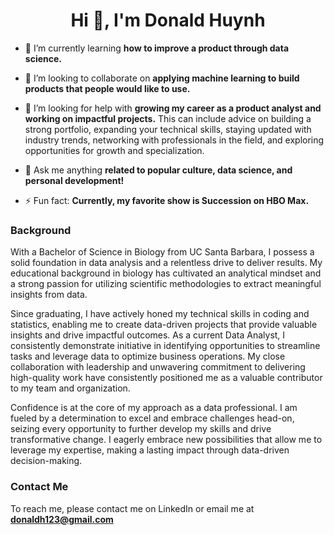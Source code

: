 <h1 align="center">Hi 👋, I'm Donald Huynh</h1>

- 🌱 I’m currently learning **how to improve a product through data science.**

- 👯 I’m looking to collaborate on **applying machine learning to build products that people would like to use.**

- 🤝 I’m looking for help with **growing my career as a product analyst and working on impactful projects.**
 This can include advice on building a strong portfolio, expanding your technical skills, staying updated with industry trends, networking with professionals in the field, and exploring opportunities for growth and specialization.
- 💬 Ask me anything **related to popular culture, data science, and personal development!**

- ⚡ Fun fact: **Currently, my favorite show is Succession on HBO Max.**

### Background 

With a Bachelor of Science in Biology from UC Santa Barbara, I possess a solid foundation in data analysis and a relentless drive to deliver results. My educational background in biology has cultivated an analytical mindset and a strong passion for utilizing scientific methodologies to extract meaningful insights from data.

Since graduating, I have actively honed my technical skills in coding and statistics, enabling me to create data-driven projects that provide valuable insights and drive impactful outcomes. As a current Data Analyst, I consistently demonstrate initiative in identifying opportunities to streamline tasks and leverage data to optimize business operations. My close collaboration with leadership and unwavering commitment to delivering high-quality work have consistently positioned me as a valuable contributor to my team and organization.

Confidence is at the core of my approach as a data professional. I am fueled by a determination to excel and embrace challenges head-on, seizing every opportunity to further develop my skills and drive transformative change. I eagerly embrace new possibilities that allow me to leverage my expertise, making a lasting impact through data-driven decision-making.
### Contact Me

To reach me, please contact me on LinkedIn or email me at **donaldh123@gmail.com**


<p align="left">
</p>

